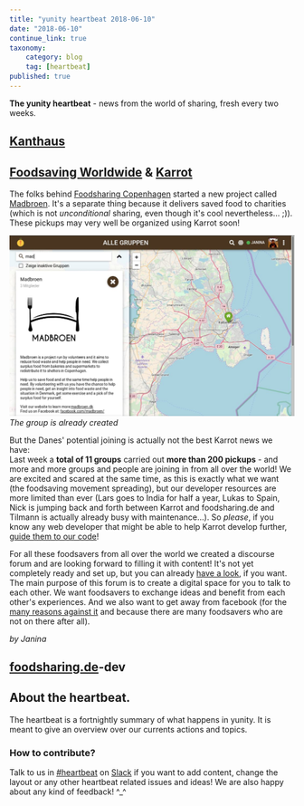 ```yaml
---
title: "yunity heartbeat 2018-06-10"
date: "2018-06-10"
continue_link: true
taxonomy:
    category: blog
    tag: [heartbeat]
published: true
---
```


**The yunity heartbeat** - news from the world of sharing, fresh every two weeks.

## [Kanthaus](https://kanthaus.online)

## [Foodsaving Worldwide](https://foodsaving.world) & [Karrot](https://karrot.world)
The folks behind [Foodsharing Copenhagen](http://foodsharingcph.org/) started a new project called [Madbroen](https://www.facebook.com/madbroen/). It's a separate thing because it delivers saved food to charities (which is not _unconditional_ sharing, even though it's cool nevertheless... ;)). These pickups may very well be organized using Karrot soon!

![](madbroen.jpg)
_The group is already created_

But the Danes' potential joining is actually not the best Karrot news we have: </br>
Last week a **total of 11 groups** carried out **more than 200 pickups** - and more and more groups and people are joining in from all over the world! We are excited and scared at the same time, as this is exactly what we want (the foodsaving movement spreading), but our developer resources are more limited than ever (Lars goes to India for half a year, Lukas to Spain, Nick is jumping back and forth between Karrot and foodsharing.de and Tilmann is actually already busy with maintenance...). So _please_, if you know any web developer that might be able to help Karrot develop further, [guide them to our code](https://github.com/yunity/karrot-frontend)!

For all these foodsavers from all over the world we created a discourse forum and are looking forward to filling it with content! It's not yet completely ready and set up, but you can already [have a look](https://community.foodsaving.world/), if you want. The main purpose of this forum is to create a digital space for you to talk to each other. We want foodsavers to exchange ideas and benefit from each other's experiences. And we also want to get away from facebook (for the [many reasons against it](https://www.google.com/search?q=reasons+to+leave+facebook&ie=utf-8&oe=utf-8&client=firefox-b-ab) and because there are many foodsavers who are not on there after all).

_by Janina_

## [foodsharing.de](https://foodsharing.de)-dev

## About the heartbeat.
The heartbeat is a fortnightly summary of what happens in yunity. It is meant to give an overview over our currents actions and topics.

### How to contribute?
Talk to us in [#heartbeat](https://yunity.slack.com/messages/heartbeat/) on [Slack](https://slackin.yunity.org) if you want to add content, change the layout or any other heartbeat related issues and ideas! We are also happy about any kind of feedback! ^\_^
